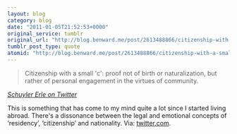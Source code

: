 ```yaml
---
layout: blog
category: blog
date: "2011-01-05T21:52:53+0000"
original_service: tumblr
original_url: "http://blog.benward.me/post/2613488866/citizenship-with-a-small-c-proof-not-of-birth"
tumblr_post_type: quote
atomid: "http://blog.benward.me/post/2613488866/citizenship-with-a-small-c-proof-not-of-birth"
---
```

> Citizenship with a small 'c': proof not of birth or naturalization, but rather of personal engagement in the virtues of community.

<cite><a href="https://twitter.com/schuyler/status/22755984367689728">Schuyler Erle on Twitter</a></cite>

This is something that has come to my mind quite a lot since I started living abroad. There's a dissonance between the legal and emotional concepts of ‘residency’, ‘citizenship’ and nationality.
Via: [twitter.com](https://twitter.com/#!/schuyler/status/22755984367689728).